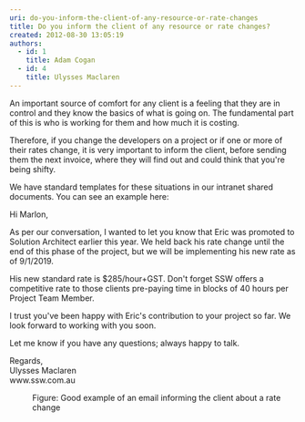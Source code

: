 ```yaml
---
uri: do-you-inform-the-client-of-any-resource-or-rate-changes
title: Do you inform the client of any resource or rate changes?
created: 2012-08-30 13:05:19
authors:
  - id: 1
    title: Adam Cogan
  - id: 4
    title: Ulysses Maclaren
---
```





<span class='intro'> <p>
                    An important source of comfort for any client is a feeling that they are in control and they know
                    the basics of what is going on. The fundamental part of this is who is working for them and how 
                    much it is&#160;costing.
                <br></p> </span>

<p>
                    Therefore, if you change the developers on a project or if one or more of their rates change, it is 
                    very important to inform the client, before sending them the next invoice, where they will find out 
                    and could think that you're being shifty.
                </p>
                <p>We have standard templates for these situations in our intranet shared documents​. You can see an example here&#58;
                </p>
                <dl class="good">
                <dt>
                    <p>
                        Hi Marlon, 
                    </p>
                    <p>As per our conversation, I wanted&#160;to let you know that Eric was promoted to Solution Architect earlier this year. We held back his rate change until the end of this phase of the project, but we will be implementing his new rate as of 9/1/2019. 
                    </p>
                    <p>
                        His new standard rate is $285/hour+GST. Don't forget SSW offers a competitive rate to those clients pre-paying time in blocks of 40 hours per Project Tea​m Member.&#160;<br></p>
                    <p>
                        I trust you've been happy with Eric's contribution to your project so far. We look forward to working with you soon. 
                    </p>
                    <p>
                        Let me know if you have any questions; always happy to talk. 
                    </p>
                    <p>
                        Regards, <br>
                        Ulysses Maclaren​ <br>
                        www.ssw.com.au
                    </p>
                    </dt>
                    <dd>
                        Figure&#58; Good example of an email informing the client about a rate change
                    </dd>
                </dl>



